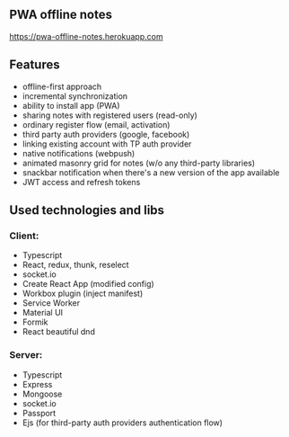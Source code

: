 ## PWA offline notes

https://pwa-offline-notes.herokuapp.com

## Features

- offline-first approach
- incremental synchronization
- ability to install app (PWA)
- sharing notes with registered users (read-only)
- ordinary register flow (email, activation)
- third party auth providers (google, facebook)
- linking existing account with TP auth provider
- native notifications (webpush)
- animated masonry grid for notes (w/o any third-party libraries)
- snackbar notification when there's a new version of the app available
- JWT access and refresh tokens

## Used technologies and libs

### Client:

- Typescript
- React, redux, thunk, reselect
- socket.io
- Create React App (modified config)
- Workbox plugin (inject manifest)
- Service Worker
- Material UI
- Formik
- React beautiful dnd

### Server:

- Typescript
- Express
- Mongoose
- socket.io
- Passport
- Ejs (for third-party auth providers authentication flow)

